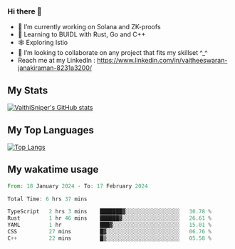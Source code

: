 ### Hi there 👋

- 🔭 I’m currently working on Solana and ZK-proofs
- 📖 Learning to BUIDL with Rust, Go and C++
- 🕸️ Exploring Istio
- 👯 I’m looking to collaborate on any project that fits my skillset ^_^
- Reach me at my LinkedIn : https://www.linkedin.com/in/vaitheeswaran-janakiraman-8231a3200/

## My Stats
[![VaithiSniper's GitHub stats](https://github-readme-stats.vercel.app/api?username=VaithiSniper&hide=stars&theme=radical)](https://github.com/anuraghazra/github-readme-stats)

## My Top Languages

[![Top Langs](https://github-readme-stats.vercel.app/api/top-langs/?username=VaithiSniper&layout=compact)](https://github.com/anuraghazra/github-readme-stats)

## My wakatime usage

<!--START_SECTION:waka-->

```rust
From: 18 January 2024 - To: 17 February 2024

Total Time: 6 hrs 37 mins

TypeScript   2 hrs 3 mins    ███████▓░░░░░░░░░░░░░░░░░   30.78 %
Rust         1 hr 46 mins    ██████▓░░░░░░░░░░░░░░░░░░   26.61 %
YAML         1 hr            ███▓░░░░░░░░░░░░░░░░░░░░░   15.01 %
CSS          27 mins         █▓░░░░░░░░░░░░░░░░░░░░░░░   06.76 %
C++          22 mins         █▒░░░░░░░░░░░░░░░░░░░░░░░   05.58 %
```

<!--END_SECTION:waka-->
